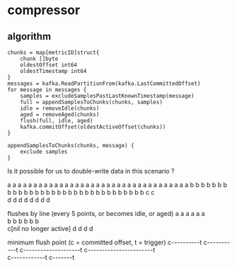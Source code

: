 # compressor

## algorithm

```pseudocode
chunks = map[metricID]struct{
    chunk []byte
    oldestOffset int64
    oldestTimestamp int64
}
messages = kafka.ReadPartitionFrom(kafka.LastCommittedOffset)
for message in messages {
    samples = excludeSamplesPastLastKnownTimestamp(message)
    full = appendSamplesToChunks(chunks, samples)
    idle = removeIdle(chunks)
    aged = removeAged(chunks)
    flush(full, idle, aged)
    kafka.commitOffset(oldestActiveOffset(chunks)) 
}

appendSamplesToChunks(chunks, message) {
    exclude samples
}
```

Is it possible for us to double-write data in this scenario ?

a   a a  a a   a  a a  a a a   a a  a a  a a    a  a  a a   a a  a a  a  a  a a  a    a   a a  a a
b b b    b  b  b    b    b b b b b    b  b b    b   b  b b b    b b   b  b b b    b   b   b b b   b
 c      c                                                                                          
d            d                d               d              d               d             d      d

flushes by line (every 5 points, or becomes idle, or aged)
           a             a            a               a               a               a  
            b                b             b               b               b                b  
                        c[nil no longer active]
                     d                               d                    d                    d

minimum flush point (c = committed offset, t = trigger)
c----------t
c-----------t
c--------------------t
c-----------------------t                     
            c------------t
                     c-------t
